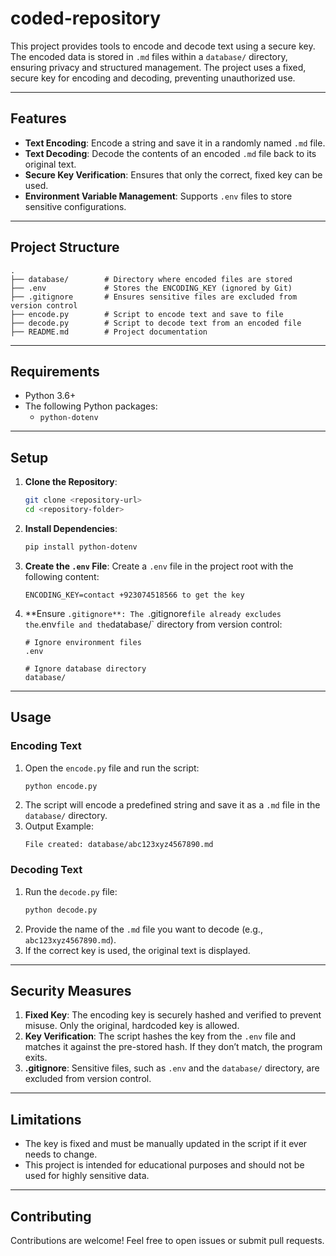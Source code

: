 # coded-repository
This project provides tools to encode and decode text using a secure key. The encoded data is stored in `.md` files within a `database/` directory, ensuring privacy and structured management. The project uses a fixed, secure key for encoding and decoding, preventing unauthorized use.

---

## Features
- **Text Encoding**: Encode a string and save it in a randomly named `.md` file.
- **Text Decoding**: Decode the contents of an encoded `.md` file back to its original text.
- **Secure Key Verification**: Ensures that only the correct, fixed key can be used.
- **Environment Variable Management**: Supports `.env` files to store sensitive configurations.

---

## Project Structure
```
.
├── database/        # Directory where encoded files are stored
├── .env             # Stores the ENCODING_KEY (ignored by Git)
├── .gitignore       # Ensures sensitive files are excluded from version control
├── encode.py        # Script to encode text and save to file
├── decode.py        # Script to decode text from an encoded file
├── README.md        # Project documentation
```

---

## Requirements
- Python 3.6+
- The following Python packages:
  - `python-dotenv`

---

## Setup
1. **Clone the Repository**:
   ```bash
   git clone <repository-url>
   cd <repository-folder>
   ```

2. **Install Dependencies**:
   ```bash
   pip install python-dotenv
   ```

3. **Create the `.env` File**:
   Create a `.env` file in the project root with the following content:
   ```plaintext
   ENCODING_KEY=contact +923074518566 to get the key
   ```

4. **Ensure `.gitignore**:
   The `.gitignore` file already excludes the `.env` file and the `database/` directory from version control:
   ```plaintext
   # Ignore environment files
   .env

   # Ignore database directory
   database/
   ```

---

## Usage

### Encoding Text
1. Open the `encode.py` file and run the script:
   ```bash
   python encode.py
   ```
2. The script will encode a predefined string and save it as a `.md` file in the `database/` directory.
3. Output Example:
   ```
   File created: database/abc123xyz4567890.md
   ```

### Decoding Text
1. Run the `decode.py` file:
   ```bash
   python decode.py
   ```
2. Provide the name of the `.md` file you want to decode (e.g., `abc123xyz4567890.md`).
3. If the correct key is used, the original text is displayed.

---

## Security Measures
1. **Fixed Key**: The encoding key is securely hashed and verified to prevent misuse. Only the original, hardcoded key is allowed.
2. **Key Verification**: The script hashes the key from the `.env` file and matches it against the pre-stored hash. If they don’t match, the program exits.
3. **.gitignore**: Sensitive files, such as `.env` and the `database/` directory, are excluded from version control.

---

## Limitations
- The key is fixed and must be manually updated in the script if it ever needs to change.
- This project is intended for educational purposes and should not be used for highly sensitive data.

---

## Contributing
Contributions are welcome! Feel free to open issues or submit pull requests.
